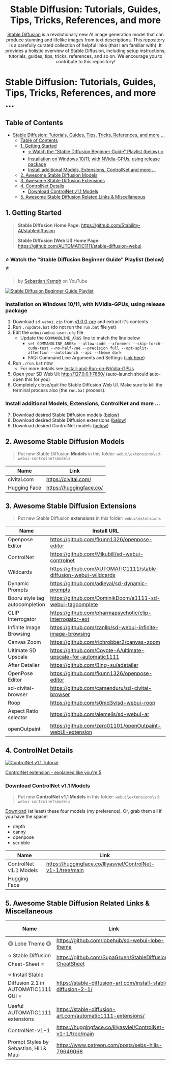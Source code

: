 <a name="readme-top"></a>

<div align="center">

<h1 align="center">Stable Diffusion: Tutorials, Guides, Tips, Tricks, References, and more</h1>

<p align="center"> <a href="https://github.com/Stability-AI/stablediffusion" target="_blank">Stable Diffusion</a> is a revolutionary new AI image generation model that can produce stunning and lifelike images from text descriptions. This repository is a carefully curated collection of helpful links (that I am familiar with). It provides a holistic overview of Stable Diffusion, including setup instructions, tutorials, guides, tips, tricks, references, and so on. We encourage you to contribute to this repository!</p>

</div>

# Stable Diffusion: Tutorials, Guides, Tips, Tricks, References, and more ...

## Table of Contents
- [Stable Diffusion: Tutorials, Guides, Tips, Tricks, References, and more ...](#stable-diffusion-tutorials-guides-tips-tricks-references-and-more-)
	- [Table of Contents](#table-of-contents)
	- [1. Getting Started](#1-getting-started)
		- [⭐ Watch the "Stable Diffusion Beginner Guide" Playlist (below) ⭐](#-watch-the-stable-diffusion-beginner-guide-playlist-below-)
		- [Installation on Windows 10/11, with NVidia-GPUs, using release package](#installation-on-windows-1011-with-nvidia-gpus-using-release-package)
		- [Install additional Models, Extensions, ControlNet and more ...](#install-additional-models-extensions-controlnet-and-more-)
	- [2. Awesome Stable Diffusion Models](#2-awesome-stable-diffusion-models)
	- [3. Awesome Stable Diffusion Extensions](#3-awesome-stable-diffusion-extensions)
	- [4. ControlNet Details](#4-controlnet-details)
		- [Download ControlNet v1.1 Models](#download-controlnet-v11-models)
	- [5. Awesome Stable Diffusion Related Links \& Miscellaneous](#5-awesome-stable-diffusion-related-links--miscellaneous)

## 1. Getting Started

> **Stable Diffusion Home Page:** https://github.com/Stability-AI/stablediffusion
> 
> **Stable Diffusion (Web UI) Home Page:** https://github.com/AUTOMATIC1111/stable-diffusion-webui

### ⭐ Watch the "Stable Diffusion Beginner Guide" Playlist (below) ⭐

> by [Sebastian Kamph](https://www.youtube.com/@sebastiankamph) on YouTube

[![Stable Diffusion Beginner Guide Playlist](https://i.ytimg.com/vi/kqXpAKVQDNU/hqdefault.jpg)](https://www.youtube.com/playlist?list=PLXS4AwfYDUi5sbsxZmDQWxOQTml9Uqyd2)

### Installation on Windows 10/11, with NVidia-GPUs, using release package

1. Download `sd.webui.zip` from [v1.0.0-pre](https://github.com/AUTOMATIC1111/stable-diffusion-webui/releases/tag/v1.0.0-pre) and extract it's contents
2. Run `./update.bat` (do not run the `run.bat` file yet)
3. Edit the `webui/webui-user.cfg` file
   - Update the `COMMANDLINE_ARGS` line to match the line below
     - `set COMMANDLINE_ARGS= --allow-code --xformers --skip-torch-cuda-test --no-half-vae --precision full --opt-split-attention --autolaunch --api --theme dark`
     - FAQ: Command Line Arguments and Settings ([link here](https://github.com/AUTOMATIC1111/stable-diffusion-webui/wiki/Command-Line-Arguments-and-Settings#all-command-line-arguments))
4. Run `./run.bat` now
   - For more details see [Install-and-Run-on-NVidia-GPUs](https://github.com/AUTOMATIC1111/stable-diffusion-webui/wiki/Install-and-Run-on-NVidia-GPUs)
5. Open your SD Web UI: http://127.0.0.1:7860/ (auto-launch should auto-open this for you)
6. Completely close/quit the Stable Diffusion Web UI. Make sure to kill the terminal process also (the `run.bat` process).

### Install additional Models, Extensions, ControlNet and more ...

7. Download desired Stable Diffusion models ([below](#2-awesome-stable-diffusion-models))
8. Download desired Stable Diffusion extensions ([below](#3-awesome-stable-diffusion-extensions))
9. Download desired ControlNet models ([below](#download-controlnet-v11-models))

## 2. Awesome Stable Diffusion Models

> Put new Stable Diffusion **Models** in this folder: `webui\extensions\sd-webui-controlnet\models`

| Name | Link |
|--|--|
| civitai.com | https://civitai.com/ |
| Hugging Face | https://huggingface.co/ |

## 3. Awesome Stable Diffusion Extensions

> Put new Stable Diffusion **extensions** in this folder: `webui\extensions`

| Name | Install URL | Notes |
|--|--|--|
| Openpose Editor | https://github.com/fkunn1326/openpose-editor | [Tutorial](https://www.youtube.com/watch?v=uAI_FBK6UPc&t=0s) |
| ControlNet | https://github.com/Mikubill/sd-webui-controlnet | [Tutorial](https://stable-diffusion-art.com/controlnet/) |
| Wildcards | https://github.com/AUTOMATIC1111/stable-diffusion-webui-wildcards |  |
| Dynamic Prompts | https://github.com/adieyal/sd-dynamic-prompts | [Tutorial](https://github.com/adieyal/sd-dynamic-prompts/blob/main/docs/resources.md#english) |
| Booru style tag autocompletion | https://github.com/DominikDoom/a1111-sd-webui-tagcomplete |  |
| CLIP Interrogator | https://github.com/pharmapsychotic/clip-interrogator-ext |  |
| Infinite Image Browsing | https://github.com/zanllp/sd-webui-infinite-image-browsing |  |
| Canvas Zoom | https://github.com/richrobber2/canvas-zoom |  |
| Ultimate SD Upscale | https://github.com/Coyote-A/ultimate-upscale-for-automatic1111 | [Tutorial](https://stable-diffusion-art.com/controlnet-upscale/) |
| After Detailer | https://github.com/Bing-su/adetailer | [Tutorial](https://stable-diffusion-art.com/adetailer/) |
| OpenPose Editor | https://github.com/fkunn1326/openpose-editor |  |
| sd-civitai-browser | https://github.com/camenduru/sd-civitai-browser |  |
| Roop | https://github.com/s0md3v/sd-webui-roop | [Tutorial](https://stable-diffusion-art.com/consistent-face/) |
| Aspect Ratio selector | https://github.com/alemelis/sd-webui-ar |  |
| openOutpaint | https://github.com/zero01101/openOutpaint-webUI-extension |  |

## 4. ControlNet Details

[![ControlNet v1.1 Tutorial](https://img.youtube.com/vi/WZg3e6B2yPQ/0.jpg)](https://www.youtube.com/watch?v=WZg3e6B2yPQ)

[ControlNet extension - explained like you're 5](https://www.reddit.com/r/StableDiffusion/comments/119o71b/a1111_controlnet_extension_explained_like_youre_5/)

### Download ControlNet v1.1 Models

> Put new **ControlNet v1.1 Models** in this folder: `webui\extensions\sd-webui-controlnet\models`

[Download](https://huggingface.co/lllyasviel/ControlNet-v1-1/tree/main) (at least) these four models (my preference). Or, grab them all if you have the space!
- depth
- canny
- openpose
- scribble

| Name | Link |
|--|--|
| ControlNet v1.1 Models | https://huggingface.co/lllyasviel/ControlNet-v1-1/tree/main |
| Hugging Face |  |

## 5. Awesome Stable Diffusion Related Links & Miscellaneous

| Name | Link | Other Notes |
|--|--|--|
| 😍 Lobe Theme 😍 | https://github.com/lobehub/sd-webui-lobe-theme |  |
| ⭐ Stable Diffusion Cheat-Sheet ⭐ | https://github.com/SupaGruen/StableDiffusion-CheatSheet | [Website](https://supagruen.github.io/StableDiffusion-CheatSheet/) |
| ⭐ Install Stable Diffusion 2.1 in AUTOMATIC1111 GUI ⭐ | https://stable-diffusion-art.com/install-stable-diffusion-2-1/ |
| Useful AUTOMATIC1111 extensions | https://stable-diffusion-art.com/automatic1111-extensions/ |  |
| ControlNet-v1-1 | https://huggingface.co/lllyasviel/ControlNet-v1-1/tree/main |  |
| Prompt Styles by Sebastian, Hili & Maui | https://www.patreon.com/posts/sebs-hilis-79649068 | [CSV Download](https://www.patreon.com/file?h=79649068&i=15686449) |

<!-- Markdown Snippet: Embedding a video on a Github repo page -->
<!-- [![Alt text](https://img.youtube.com/vi/VID/0.jpg)](https://www.youtube.com/watch?v=VID) -->
